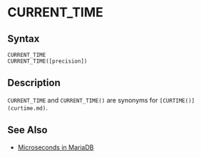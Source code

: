
# CURRENT_TIME

## Syntax


```
CURRENT_TIME
CURRENT_TIME([precision])
```

## Description


`CURRENT_TIME` and `CURRENT_TIME()` are synonyms for `[CURTIME()](curtime.md)`.


## See Also


* [Microseconds in MariaDB](microseconds-in-mariadb.md)

